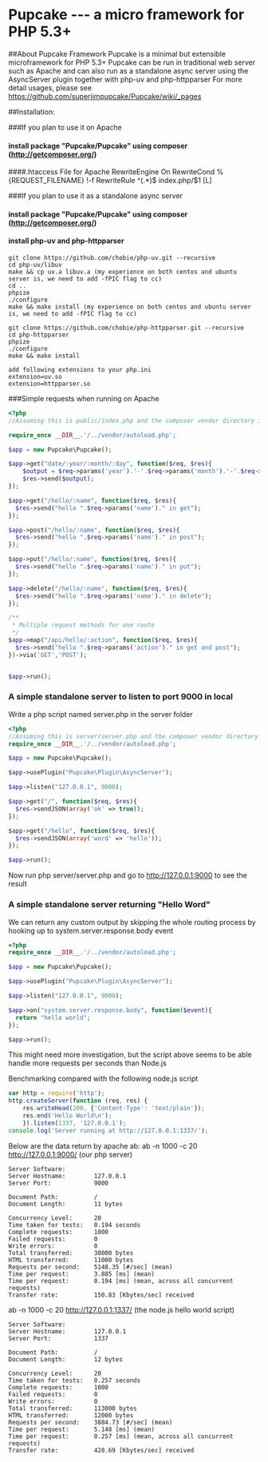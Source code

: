 Pupcake --- a micro framework for PHP 5.3+
=======================================

##About Pupcake Framework
  Pupcake is a minimal but extensible microframework for PHP 5.3+
  Pupcake can be run in traditional web server such as Apache and can also run as a standalone async server using the AsyncServer plugin together with php-uv and php-httpparser
  For more detail usages, please see https://github.com/superjimpupcake/Pupcake/wiki/_pages

##Installation:

###If you plan to use it on Apache
#### install package "Pupcake/Pupcake" using composer (http://getcomposer.org/)
####.htaccess File for Apache
    RewriteEngine On
    RewriteCond %{REQUEST_FILENAME} !-f
    RewriteRule ^(.*)$ index.php/$1 [L]

###If you plan to use it as a standalone async server
#### install package "Pupcake/Pupcake" using composer (http://getcomposer.org/)
#### install php-uv and php-httpparser
    git clone https://github.com/chobie/php-uv.git --recursive
    cd php-uv/libuv
    make && cp uv.a libuv.a (my experience on both centos and ubuntu server is, we need to add -fPIC flag to cc)
    cd ..
    phpize
    ./configure
    make && make install (my experience on both centos and ubuntu server is, we need to add -fPIC flag to cc)

    git clone https://github.com/chobie/php-httpparser.git --recursive
    cd php-httpparser
    phpize
    ./configure
    make && make install

    add following extensions to your php.ini
    extension=uv.so
    extension=httpparser.so


###Simple requests when running on Apache
```php
<?php
//Assuming this is public/index.php and the composer vendor directory is ../vendor

require_once __DIR__.'/../vendor/autoload.php';

$app = new Pupcake\Pupcake();

$app->get("date/:year/:month/:day", function($req, $res){
    $output = $req->params('year').'-'.$req->params('month').'-'.$req->params('day');
    $res->send($output);
});

$app->get("/hello/:name", function($req, $res){
  $res->send("hello ".$req->params('name')." in get");
});

$app->post("/hello/:name", function($req, $res){
  $res->send("hello ".$req->params('name')." in post");
});

$app->put("/hello/:name", function($req, $res){
  $res->send("hello ".$req->params('name')." in put");
});

$app->delete("/hello/:name", function($req, $res){
  $res->send("hello ".$req->params('name')." in delete");
});

/**
 * Multiple request methods for one route
 */
$app->map("/api/hello/:action", function($req, $res){
  $res->send("hello ".$req->params('action')." in get and post");
})->via('GET','POST');


$app->run();
```

### A simple standalone server to listen to port 9000 in local
Write a php script named server.php in the server folder
```php
<?php
//Assuming this is server/server.php and the composer vendor directory is ../vendor
require_once __DIR__.'/../vendor/autoload.php';

$app = new Pupcake\Pupcake();

$app->usePlugin("Pupcake\Plugin\AsyncServer");

$app->listen("127.0.0.1", 9000);

$app->get("/", function($req, $res){
  $res->sendJSON(array('ok' => true));
});

$app->get("/hello", function($req, $res){
  $res->sendJSON(array('word' => 'hello'));
});

$app->run();
```
Now run php server/server.php and go to http://127.0.0.1:9000 to see the result

### A simple standalone server returning "Hello Word"
We can return any custom output by skipping the whole routing process by hooking up to system.server.response.body event
```php
<?php
require_once __DIR__.'/../vendor/autoload.php';

$app = new Pupcake\Pupcake();

$app->usePlugin("Pupcake\Plugin\AsyncServer");

$app->listen("127.0.0.1", 9000);

$app->on("system.server.response.body", function($event){
  return "hello world";
});

$app->run();
```

This might need more investigation, but the script above seems to be able handle more requests per seconds than Node.js

Benchmarking compared with the following node.js script
```javascript
var http = require('http');
http.createServer(function (req, res) {
    res.writeHead(200, {'Content-Type': 'text/plain'});
    res.end('Hello World\n');
    }).listen(1337, '127.0.0.1');
console.log('Server running at http://127.0.0.1:1337/');
```
Below are the data return by apache ab:
ab -n 1000 -c 20 http://127.0.0.1:9000/ (our php server)

    Server Software:        
    Server Hostname:        127.0.0.1
    Server Port:            9000

    Document Path:          /
    Document Length:        11 bytes

    Concurrency Level:      20
    Time taken for tests:   0.194 seconds
    Complete requests:      1000
    Failed requests:        0
    Write errors:           0
    Total transferred:      30000 bytes
    HTML transferred:       11000 bytes
    Requests per second:    5148.35 [#/sec] (mean)
    Time per request:       3.885 [ms] (mean)
    Time per request:       0.194 [ms] (mean, across all concurrent requests)
    Transfer rate:          150.83 [Kbytes/sec] received

ab -n 1000 -c 20 http://127.0.0.1:1337/ (the node.js hello world script)

    Server Software:        
    Server Hostname:        127.0.0.1
    Server Port:            1337

    Document Path:          /
    Document Length:        12 bytes

    Concurrency Level:      20
    Time taken for tests:   0.257 seconds
    Complete requests:      1000
    Failed requests:        0
    Write errors:           0
    Total transferred:      113000 bytes
    HTML transferred:       12000 bytes
    Requests per second:    3884.73 [#/sec] (mean)
    Time per request:       5.148 [ms] (mean)
    Time per request:       0.257 [ms] (mean, across all concurrent requests)
    Transfer rate:          428.69 [Kbytes/sec] received
